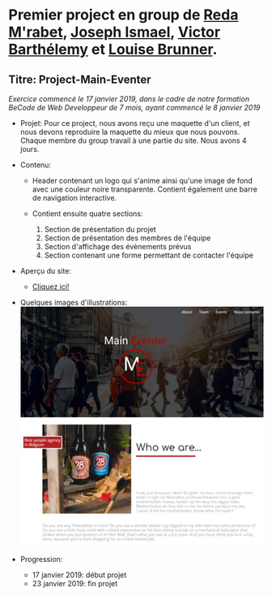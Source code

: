 

Premier project en group de [Reda M'rabet](https://github.com/redamrabet), [Joseph Ismael](https://github.com/Fesouille/), [Victor Barthélemy](https://github.com/VictorQuest) et [Louise Brunner](https://github.com/lougea).
=================================

Titre: Project-Main-Eventer
----------------------------------

*Exercice commencé le 17 janvier 2019, dans le cadre de notre formation BeCode de Web Developpeur de 7 mois, ayant commencé le 8 janvier 2019*


* Projet:
Pour ce project, nous avons reçu une maquette d'un client, et nous devons reproduire la maquette du mieux que nous pouvons.
Chaque membre du group travail à une partie du site.
Nous avons 4 jours.

* Contenu:
	* Header contenant un logo qui s'anime ainsi qu'une image de fond avec une couleur noire transparente. Contient également une barre de navigation interactive.

	* Contient ensuite quatre sections: 
		1. Section de présentation du projet
		2. Section de présentation des membres de l'équipe
		3. Section d'affichage des évènements prévus
		4. Section contenant une forme permettant de contacter l'équipe

* Aperçu du site:
	* [Cliquez ici!](https://fesouille.github.io/Project-Main-Eventer/)

* Quelques images d'illustrations:
![Capture d'écran: Header](images/header-screenshot.png)
![Capture d'écran: Header](images/presentation-screenshot.png)


* Progression: 
	* 17 janvier 2019: début projet
	* 23 janvier 2019: fin projet

